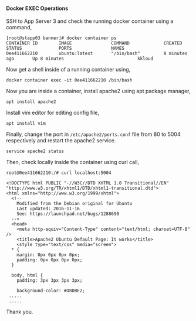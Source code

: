 #### Docker EXEC Operations

SSH to App Server 3 and check the running docker container using a command,

    [root@stapp03 banner]# docker container ps
    CONTAINER ID        IMAGE               COMMAND             CREATED             STATUS              PORTS               NAMES
    0ee411662210        ubuntu:latest       "/bin/bash"         8 minutes ago       Up 8 minutes                            kkloud

Now get a shell inside of a running container using, 

    docker container exec -it 0ee411662210 /bin/bash

Now you are inside a container, install apache2 using apt package manager,

    apt install apache2

Install vim editor for editing config file,

    apt install vim

Finally, change the port in `/etc/apache2/ports.conf` file from 80 to 5004 respectively and restart the apache2 service.

    service apache2 status

Then, check locally inside the container using curl call,

    root@0ee411662210:/# curl localhost:5004

    <!DOCTYPE html PUBLIC "-//W3C//DTD XHTML 1.0 Transitional//EN" "http://www.w3.org/TR/xhtml1/DTD/xhtml1-transitional.dtd">
    <html xmlns="http://www.w3.org/1999/xhtml">
      <!--
        Modified from the Debian original for Ubuntu
        Last updated: 2016-11-16
        See: https://launchpad.net/bugs/1288690
      -->
      <head>
        <meta http-equiv="Content-Type" content="text/html; charset=UTF-8" />
        <title>Apache2 Ubuntu Default Page: It works</title>
        <style type="text/css" media="screen">
      * {
        margin: 0px 0px 0px 0px;
        padding: 0px 0px 0px 0px;
      }

      body, html {
        padding: 3px 3px 3px 3px;

        background-color: #D8DBE2;
     .....
     .....

Thank you.
